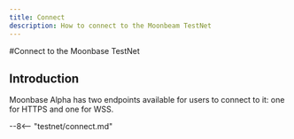 ```yaml
---
title: Connect
description: How to connect to the Moonbeam TestNet
---
```


#Connect to the Moonbase TestNet

## Introduction

Moonbase Alpha has two endpoints available for users to connect to it: one for HTTPS and one for WSS.

--8<-- "testnet/connect.md"

